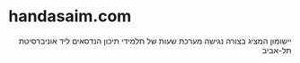 <h1>handasaim.com</h1>
<div dir="rtl">
יישומון המציג בצורה נגישה מערכת שעות של תלמידי תיכון הנדסאים ליד אוניברסיטת תל-אביב
</div>
